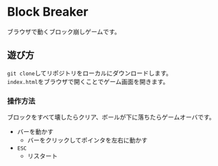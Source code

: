 # Block Breaker

ブラウザで動くブロック崩しゲームです。

## 遊び方

`git clone`してリポジトリをローカルにダウンロードします。  
`index.html`をブラウザで開くことでゲーム画面を開きます。  

### 操作方法

ブロックをすべて壊したらクリア、ボールが下に落ちたらゲームオーバです。

* バーを動かす
  * バーをクリックしてポインタを左右に動かす
* `ESC`
  * リスタート
